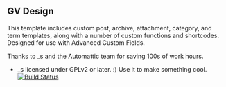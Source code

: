 GV Design
---------------

This template includes custom post, archive, attachment, category, and term templates, along with a number of custom functions and shortcodes. Designed for use with Advanced Custom Fields.

Thanks to _s and the Automattic team for saving 100s of work hours.

* _s licensed under GPLv2 or later. :) Use it to make something cool.
[![Build Status](https://travis-ci.org/Automattic/_s.svg?branch=master)](https://travis-ci.org/Automattic/_s)